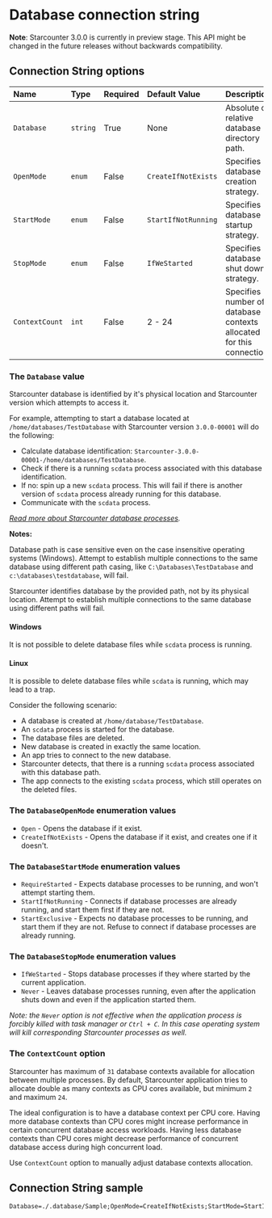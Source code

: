 # Database connection string

**Note**: Starcounter 3.0.0 is currently in preview stage. This API might be changed in the future releases without backwards compatibility.

## Connection String options

| Name | Type | Required | Default Value | Description |
| :--- | :--- | :--- | :--- | :--- |
| `Database` | `string` | True | None | Absolute or relative database directory path. |
| `OpenMode` | `enum` | False | `CreateIfNotExists` | Specifies database creation strategy. |
| `StartMode` | `enum` | False | `StartIfNotRunning` | Specifies database startup strategy. |
| `StopMode` | `enum` | False | `IfWeStarted` | Specifies database shut down strategy. |
| `ContextCount` | `int` | False | 2 - 24 | Specifies number of database contexts allocated for this connection. |

### The `Database` value

Starcounter database is identified by it's physical location and Starcounter version which attempts to access it.

For example, attempting to start a database located at `/home/databases/TestDatabase` with Starcounter version `3.0.0-00001` will do the following:

- Calculate database identification: `Starcounter-3.0.0-00001-/home/databases/TestDatabase`.
- Check if there is a running `scdata` process associated with this database identification.
- If no: spin up a new `scdata` process. This will fail if there is another version of `scdata` process already running for this database.
- Communicate with the `scdata` process.

*[Read more about Starcounter database processes](database-processes.md).*

**Notes:**

Database path is case sensitive even on the case insensitive operating systems (Windows).
Attempt to establish multiple connections to the same database using different path casing, like `C:\Databases\TestDatabase` and `c:\databases\testdatabase`, will fail.

Starcounter identifies database by the provided path, not by its physical location.
Attempt to establish multiple connections to the same database using different paths will fail.

#### Windows

It is not possible to delete database files while `scdata` process is running.

#### Linux

It is possible to delete database files while `scdata` is running, which may lead to a trap.

Consider the following scenario:

- A database is created at `/home/database/TestDatabase`.
- An `scdata` process is started for the database.
- The database files are deleted.
- New database is created in exactly the same location.
- An app tries to connect to the new database.
- Starcounter detects, that there is a running `scdata` process associated with this database path.
- The app connects to the existing `scdata` process, which still operates on the deleted files.

### The `DatabaseOpenMode` enumeration values

* `Open` - Opens the database if it exist.
* `CreateIfNotExists` - Opens the database if it exist, and creates one if it doesn't.

### The `DatabaseStartMode` enumeration values

* `RequireStarted` - Expects database processes to be running, and won't attempt starting them.
* `StartIfNotRunning` - Connects if database processes are already running, and start them first if they are not.
* `StartExclusive` - Expects no database processes to be running, and start them if they are not. Refuse to connect if database processes are already running.

### The `DatabaseStopMode` enumeration values

* `IfWeStarted` - Stops database processes if they where started by the current application.
* `Never` - Leaves database processes running, even after the application shuts down and even if the application started them.

_Note: the `Never` option is not effective when the application process is forcibly killed with task manager or `Ctrl + C`. In this case operating system will kill corresponding Starcounter processes as well._

### The `ContextCount` option

Starcounter has maximum of `31` database contexts available for allocation between multiple processes. By default, Starcounter application tries to allocate double as many contexts as CPU cores available, but minimum `2` and maximum `24`.

The ideal configuration is to have a database context per CPU core. Having more database contexts than CPU cores might increase performance in certain concurrent database access workloads. Having less database contexts than CPU cores might decrease performance of concurrent database access during high concurrent load.

Use `ContextCount` option to manually adjust database contexts allocation.

## Connection String sample

```text
Database=./.database/Sample;OpenMode=CreateIfNotExists;StartMode=StartIfNotRunning;StopMode=IfWeStarted;ContextCount=10
```


